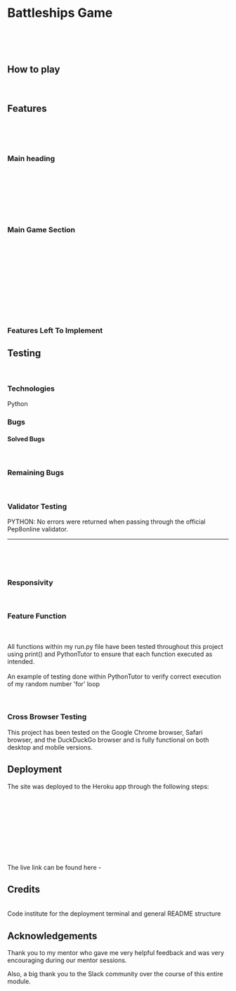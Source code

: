 # Battleships Game
<br>

<br>
<br>

## How to play
<br>


## Features
<br>






<br>
<br>

### Main heading




<br>
<br>


<br>
<br>




<br>
<br>

### Main Game Section




<br>
<br>


<br>
<br>


<br>
<br>


<br>
<br>


<br>
<br>


### Features Left To Implement



## Testing
<br>

### Technologies

Python
<br>

### Bugs

#### Solved Bugs
<br>

### Remaining Bugs
<br>


### Validator Testing

PYTHON: No errors were returned when passing through the official Pep8online validator.
<br>


<hr>
<br>

<br>
<br>



### Responsivity
<br>



### Feature Function


<br>
<br>
All functions within my run.py file have been tested throughout this project using print() and PythonTutor to ensure that each function executed as intended.
<br>
<br>
An example of testing done within PythonTutor to verify correct execution of my random number 'for' loop
<br>

<br>
<br>


### Cross Browser Testing

This project has been tested on the Google Chrome browser, Safari browser, and the DuckDuckGo browser and is fully functional on both desktop and mobile versions.

## Deployment

The site was deployed to the Heroku app through the following steps:
<br>
<br>

<br>
<br>

<br>
<br>

<br>
<br>

<br>
<br>
The live link can be found here - 

## Credits
<br>
Code institute for the deployment terminal and general README structure




## Acknowledgements

Thank you to my mentor who gave me very helpful feedback and was very encouraging during our mentor sessions.

Also, a big thank you to the Slack community over the course of this entire module.